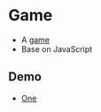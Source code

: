 # Game

- A [game](https://github.com/guaxiao/gua.game.js)
- Base on JavaScript

## Demo

* [One](http://gkbi.top/Game/One/game.html)